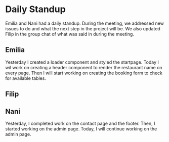 # Daily Standup

Emilia and Nani had a daily standup. During the meeting, we addressed new issues to do and what the next step in the project will be. We also updated Filip in the group chat of what was said in during the meeting.

## Emilia
Yesterday I created a loader component and styled the startpage. Today I wil work on creating a header component to render the restaurant name on every page. Then I will start
working on creating the booking form to check for available tables.

## Filip

## Nani

Yesterday, I completed work on the contact page and the footer. Then, I started working on the admin page. Today, I will continue working on the admin page.
